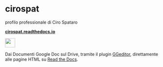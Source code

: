 # cirospat

profilo professionale di Ciro Spataro

[**cirospat.readthedocs.io**](http://cirospat.readthedocs.io)  
<p><img class="imageLeft" style="width: 33px; height: 30px;" src="http://cirospat.readthedocs.io/it/latest/_static/cirospat.jpg">

Dai Documenti Google Doc sul Drive, tramite il plugin [GGeditor](http://googledocs.readthedocs.io), direttamente alle pagine HTML su [Read the Docs](https://readthedocs.org/).




